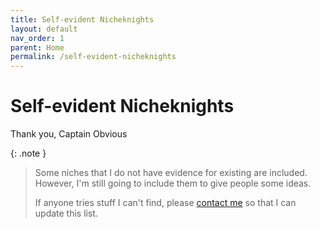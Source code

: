 ```yaml
---
title: Self-evident Nicheknights
layout: default
nav_order: 1
parent: Home
permalink: /self-evident-nicheknights
---
```


# Self-evident Nicheknights

Thank you, Captain Obvious

{: .note }
> Some niches that I do not have evidence for existing are included. However, I'm still going to include them to give people some ideas.
>
> If anyone tries stuff I can't find, please [contact me](/contact.html) so that I can update this list.
